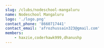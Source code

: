 ```yaml
---
slug: /clubs/nodeschool-mangaluru
name: Nodeschool Mangaluru
logo: './logo.png'
contact_phone: '8660717441'
contact_email: 'afrozhussain323@gmail.com'
members: 
    - haxzie,coderhawk999,dhanushp
---
```

